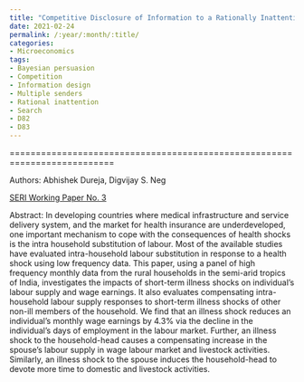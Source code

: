 ```yaml
---
title: "Competitive Disclosure of Information to a Rationally Inattentive Consumer"
date: 2021-02-24
permalink: /:year/:month/:title/
categories:
- Microeconomics
tags:
- Bayesian persuasion
- Competition
- Information design
- Multiple senders
- Rational inattention
- Search
- D82
- D83
---
```


==========================================================================

Authors: Abhishek Dureja, Digvijay S. Neg

[SERI Working Paper No. 3](/wp/dureja_negi_coping_with_illness_shocks_feb_2020.pdf)

Abstract: In developing countries where medical infrastructure and service delivery system, and the market for health insurance are underdeveloped, one important mechanism to cope with the consequences of health shocks is the intra household substitution of labour. Most of the available studies have evaluated intra-household labour substitution in response to a health shock using low frequency data. This paper, using a panel of high frequency monthly data from the rural households in the semi-arid tropics of India, investigates the impacts of short-term illness shocks on individual’s labour supply and wage earnings. It also evaluates compensating intra-household labour supply responses to short-term illness shocks of other non-ill members of the household. We find that an illness shock reduces an individual’s monthly wage earnings by 4.3% via the decline in the individual’s days of employment in the labour market. Further, an illness shock to the household-head causes a compensating increase in the spouse’s labour supply in wage labour market and livestock activities. Similarly, an illness shock to the spouse induces the household-head to devote more time to domestic and livestock activities.